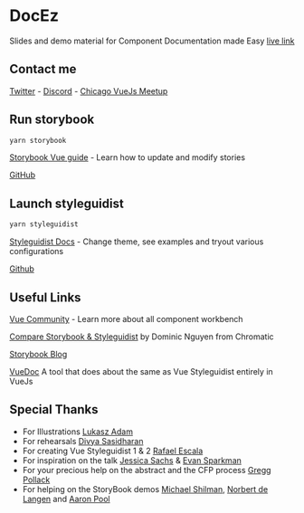 # DocEz

Slides and demo material for Component Documentation made Easy [live link](https://elevatebart.github.io/DocEz/slides.html)

## Contact me

[Twitter](https://twitter.com/elevatebart) - 
[Discord](https://discordapp.com/users/363353019187724288) - 
[Chicago VueJs Meetup](https://www.meetup.com/Chicago-Vue-js/)

## Run storybook

```sh
yarn storybook
```

[Storybook Vue guide](https://storybook.js.org/docs/guides/guide-vue/) - 
Learn how to update and modify stories

[GitHub](https://github.com/storybookjs/storybook)

## Launch styleguidist

```sh
yarn styleguidist
```

[Styleguidist Docs](https://vue-styleguidist.github.io/docs/GettingStarted.html) -
Change theme, see examples and tryout various configurations

[Github](https://github.com/vue-styleguidist/vue-styleguidist)

## Useful Links

[Vue Community](https://vue-community.org/guide/ecosystem/documentation.html#component-workbenches) - Learn more about all component workbench

[Compare Storybook & Styleguidist](https://blog.hichroma.com/storybook-vs-styleguidist-2bd93d6dcc06) by Dominic Nguyen from Chromatic

[Storybook Blog](https://medium.com/storybookjs)

[VueDoc](https://gitlab.com/vuedoc) A tool that does about the same as Vue Styleguidist entirely in VueJs

## Special Thanks

- For Illustrations [Lukasz Adam](https://lukaszadam.com/illustrations)
- For rehearsals [Divya Sasidharan](https://github.com/shortdiv)
- For creating Vue Styleguidist 1 & 2 [Rafael Escala](https://github.com/rafaesc)
- For inspiration on the talk [Jessica Sachs](https://github.com/JessicaSachs) & [Evan Sparkman](https://github.com/esparkman)
- For your precious help on the abstract and the CFP process [Gregg Pollack](https://github.com/Gregg)
- For helping on the StoryBook demos [Michael Shilman](https://github.com/shilman), [Norbert de Langen](https://github.com/ndelangen) and [Aaron Pool](https://github.com/Aaron-Pool)
